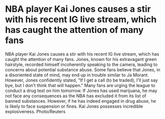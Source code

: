 #  NBA player Kai Jones causes a stir with his recent IG live stream, which has caught the attention of many fans 
  NBA player Kai Jones causes a stir with his recent IG live stream, which has caught the attention of many fans. Jones, known for his extravagant green hairstyle, recorded himself incoherently speaking to the camera, leading to concerns about potential substance abuse. Some fans believe that Jones, in a disoriented state of mind, may end up in trouble similar to Ja Morant. However, Jones confidently stated, "If I get a call (to be traded), I'll just say bye, but I don't think that will happen." Many fans are urging the league to conduct a drug test on him tomorrow. If Jones has used marijuana, he may not face any consequences as the NBA has excluded it from its list of banned substances. However, if he has indeed engaged in drug abuse, he is likely to face suspension or fines. Kai Jones possesses incredible explosiveness. Photo/Reuters